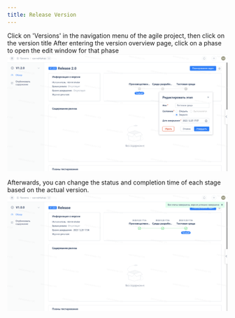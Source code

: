 ```yaml
---
title: Release Version
---
```


Click on 'Versions' in the navigation menu of the agile project, then click on the version title
After entering the version overview page, click on a phase to open the edit window for that phase
![Image Description](../../../../image613.png)

Afterwards, you can change the status and completion time of each stage based on the actual version.
![Image Description](../../../../image614.png)